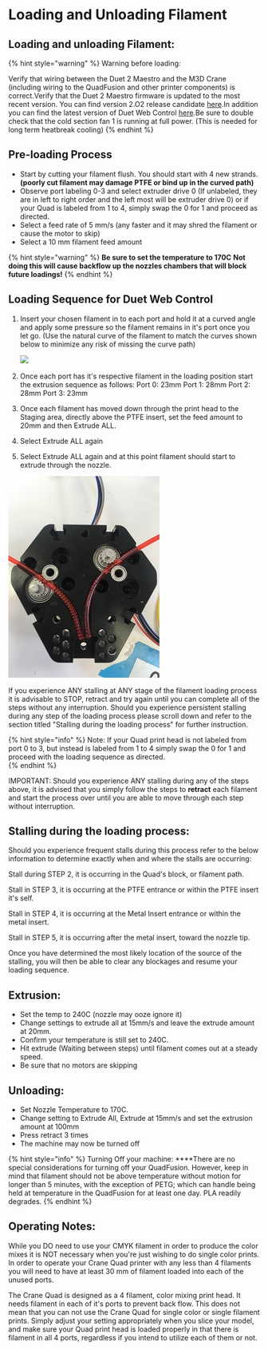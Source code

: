 # Loading and Unloading Filament

## **Loading and unloading Filament:**

{% hint style="warning" %}
Warning before loading:

Verify that wiring between the Duet 2 Maestro and the M3D Crane \(including wiring to the QuadFusion and other printer components\) is correct.Verify that the Duet 2 Maestro firmware is updated to the most recent version. You can find version 2.O2 release candidate [here](https://github.com/dc42/RepRapFirmware/releases/download/2.02RC2/DuetMaestroFirmware.bin).In addition you can find the latest version of Duet Web Control [here](https://github.com/dc42/RepRapFirmware/releases/download/2.02RC2/DuetWebControl-1.22.3.zip).Be sure to double check that the cold section fan 1 is running at full power. \(This is needed for long term heatbreak cooling\)
{% endhint %}

## Pre-loading Process

* Start by cutting your filament flush. You should start with 4 new strands. **\(poorly cut filament may damage PTFE or bind up in the curved path\)**
* Observe port labeling 0-3 and select extruder drive 0 \(If unlabeled, they are in left to right order and the left most will be extruder drive 0\) or if your Quad is labeled from 1 to 4, simply swap the 0 for 1 and proceed as directed. 
* Select a feed rate of 5 mm/s \(any faster and it may shred the filament or cause the motor to skip\)
* Select a 10 mm filament feed amount

{% hint style="warning" %}
**Be sure to set the temperature to 170C** **Not doing this will cause backflow up the nozzles chambers that will block future loadings!**
{% endhint %}

## **Loading Sequence for Duet Web Control** <a id="loading-sequence"></a>

1. Insert your chosen filament in to each port and hold it at a curved angle and apply some pressure so the filament remains in it's port once you let go. \(Use the natural curve of the filament to match the curves shown below to minimize any risk of missing the curve path\)

   ![](https://lh6.googleusercontent.com/ffGJ93PifCDq5QijJ3I-Uyo-cZbjVMrkEtxqdt-sYJzzW5ijbcS4NAStR6if9kSVCmBoO__tIuZSaMj2Y6G5N5KtTZHIcLgqf2KhcxRe7MM-UZYA2F1NcbiLzVVmt4fRp6TiWyWk)

2. Once each port has it's respective filament in the loading position start the extrusion sequence as follows: Port 0: 23mm  Port 1: 28mm   Port 2: 28mm   Port 3: 23mm
3. Once each filament has moved down through the print head to the Staging area, directly above the PTFE insert, set the feed amount to 20mm and then Extrude ALL. 
4. Select Extrude ALL again
5. Select Extrude ALL again and at this point filament should start to extrude through the nozzle. 

![Filament Staging Area](../.gitbook/assets/quadinside.jpg)

If you experience ANY stalling at ANY stage of the filament loading process it is advisable to STOP, retract and try again until you can complete all of the steps without any interruption. Should you experience persistent stalling during any step of the loading process please scroll down and refer to the section titled "Stalling during the loading process" for further instruction. 

{% hint style="info" %}
Note: If your Quad print head is not labeled from port 0 to 3, but instead is labeled from 1 to 4 simply swap the 0 for 1 and proceed with the loading sequence as directed.   
{% endhint %}

IMPORTANT: Should you experience ANY stalling during any of the steps above, it is advised that you simply follow the steps to **retract** each filament and start the process over until you are able to move through each step without interruption. 

## Stalling during the loading process:

Should you experience frequent stalls during this process refer to the below information to determine exactly when and where the stalls are occurring:  

 Stall during STEP 2, it is occurring in the Quad's block, or filament path.

Stall in STEP 3, it is occurring at the PTFE entrance or within the PTFE insert it's self.

 Stall in STEP 4, it is occurring at the Metal Insert entrance or within the metal insert.

Stall in STEP 5, it is occurring after the metal insert, toward the nozzle tip.

Once you have determined the most likely location of the source of the stalling, you will then be able to clear any blockages and resume your loading sequence. 

## Extrusion: <a id="extrusion"></a>

* Set the temp to 240C \(nozzle may ooze ignore it\)
* Change settings to extrude all at 15mm/s and leave the extrude amount at 20mm.
* Confirm your temperature is still set to 240C.
* Hit extrude \(Waiting between steps\) until filament comes out at a steady speed.
* Be sure that no motors are skipping 

## Unloading: <a id="unloading"></a>

* Set Nozzle Temperature to 170C.
* Change setting to Extrude All, Extrude at 15mm/s and set the extrusion amount at 100mm
* Press retract 3 times
* The machine may now be turned off

{% hint style="info" %}
Turning Off your machine: ****There are no special considerations for turning off your QuadFusion. However, keep in mind that filament should not be above temperature without motion for longer than 5 minutes, with the exception of PETG; which can handle being held at temperature in the QuadFusion for at least one day. PLA readily degrades.
{% endhint %}

## Operating Notes:

While you DO need to use your CMYK filament in order to produce the color mixes it is NOT necessary when you're just wishing to do single color prints. In order to operate your Crane Quad printer with any less than 4 filaments you will need to have at least 30 mm of filament loaded into each of the unused ports. 

The Crane Quad is designed as a 4 filament, color mixing print head. It needs filament in each of it's ports to prevent back flow. This does not mean that  you can not use the Crane Quad for single color or single filament prints. Simply adjust your setting appropriately when you slice your model, and make sure your Quad print head is loaded properly in that there is filament in all 4 ports, regardless if  you intend to utilize each of them or not. 



